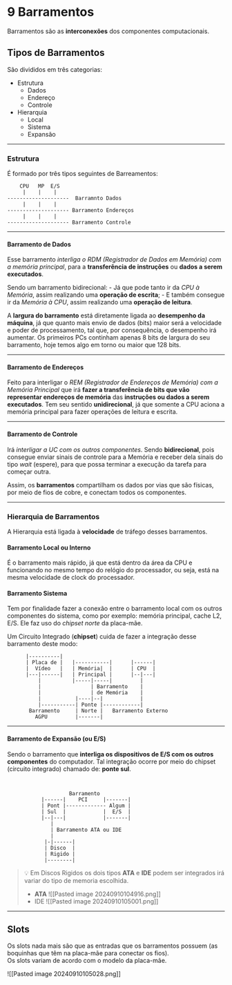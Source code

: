 # 9 Barramentos
Barramentos são as **interconexões** dos componentes computacionais.

## Tipos de Barramentos
São divididos em três categorias:
- Estrutura
    - Dados 
    - Endereço
    - Controle
- Hierarquia 
    - Local
    - Sistema
    - Expansão

---
### Estrutura 
É formado por três tipos seguintes de Barreamentos:

```
    CPU   MP  E/S
     |    |    |
--------------------  Barramnto Dados
     |    |    | 
-------------------- Barramento Endereços
     |    |    |
-------------------- Barramento Controle
```

---
#### Barramento de Dados
Esse barramento _interliga o RDM (Registrador de Dados em Memória) com a memória principal_, para a **transferência de instruções** ou **dados a serem executados**.

Sendo um barramento bidirecional:
    - Já que pode tanto ir da _CPU à Memória_, assim realizando uma **operação de escrita**;
    - E também consegue ir da _Memória à CPU_, assim realizando uma **operação de leitura**.

A **largura do barramento** está diretamente ligada ao **desempenho da máquina**, já que quanto mais envio de dados (bits) maior será a velocidade e poder de processamento, tal que, por consequência, o desempenho irá aumentar. Os primeiros PCs continham apenas 8 bits de largura do seu barramento, hoje temos algo em torno ou maior que 128 bits.

---
#### Barramento de Endereços
Feito para interligar o _REM (Registrador de Endereços de Memória) com a Memória Principal_ que irá **fazer a transferência de bits que vão representar endereços de memória** das **instruções ou dados a serem executados**.
Tem seu sentido **unidirecional**, já que somente a CPU aciona a memória principal para fazer operações de leitura e escrita.

---
#### Barramento de Controle
Irá _interligar a UC com os outros componentes_.
Sendo **bidirecional**, pois consegue enviar sinais de controle para a Memória e receber dela sinais do tipo *wait* (espere), para que possa terminar a execução da tarefa para começar outra.

Assim, os **barramentos** compartilham os dados por vias que são físicas, por meio de fios de cobre, e conectam todos os componentes.

---
### Hierarquia de Barramentos
A Hierarquia está ligada à **velocidade** de tráfego desses barramentos.

#### Barramento Local ou Interno
É o barramento mais rápido, já que está dentro da área da CPU e funcionando no mesmo tempo do relógio do processador, ou seja, está na mesma velocidade de clock do processador.

#### Barramento Sistema
Tem por finalidade fazer a conexão entre o barramento local com os outros componentes do sistema, como por exemplo: memória principal, cache L2, E/S. Ele faz uso do _chipset norte_ da placa-mãe.

Um Circuito Integrado (**chipset**) cuida de fazer a integração desse barramento deste modo:

```
      |----------|
      | Placa de |   |-----------|      |------| 
      |  Vídeo   |   | Memória|  |      | CPU  |
      |---|------|   | Principal |      |--|---|
          |          |-----|-----|         | 
          |                | Barramento    |
          |                | de Memória    |
          |           |----|--|            |                         
          |-----------| Ponte |------------|
       Barramento     | Norte |   Barramento Externo
         AGPU         |-------|
```

---
#### Barramento de Expansão (ou E/S)
Sendo o barramento que **interliga os dispositivos de E/S com os outros componentes** do computador. Tal integração ocorre por meio do chipset (circuito integrado) chamado de: **ponte sul**.

```
            
                    
                    Barramento 
           |------|    PCI     |-------|     
           | Pont |------------- Algum |
           | Sul  |            |  E/S  |
           |--|---|            |-------| 
              |  
              | Barramento ATA ou IDE
              |
            |-|------|
            | Disco  |
            | Rigido |
            |--------|
```

> 💡 Em Discos Rigidos os dois tipos **ATA** e **IDE** podem ser integrados irá variar do tipo de memoria escolhida.
> -  **ATA**
> ![[Pasted image 20240910104916.png]]
> - IDE
> ![[Pasted image 20240910105001.png]]

---
## Slots
Os slots nada mais são que as entradas que os barramentos possuem (as boquinhas que têm na placa-mãe para conectar os fios).  
Os slots variam de acordo com o modelo da placa-mãe.

![[Pasted image 20240910105028.png]]
